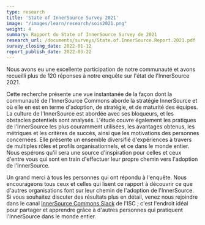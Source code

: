 ```yaml
---
type: research
title: 'State of InnerSource Survey 2021'
image: "/images/learn/research/sois2021.png"
weight: 4
summary: Rapport du State of InnerSource Survey de 2021
research_url: /documents/surveys/State.of.InnerSource.Report.2021.pdf
survey_closing_date: 2022-01-12
report_publish_date: 2022-03-22
---
```


Nous avons eu une excellente participation de notre communauté et avons recueilli plus de 120 réponses à notre enquête sur l'état de l'InnerSource 2021.

Cette recherche présente une vue instantanée de la façon dont la communauté de l'InnerSource Commons aborde la stratégie InnerSource et où elle en est en terme d'adoption, de stratégie, et de maturité des équipes. La culture de l'InnerSource est abordée avec ses bloqueurs, et les obstacles potentiels sont analysés. L'étude couvre également les pratiques de l'InnerSource les plus couramment utilisées, les avantages obtenus, les métriques et les critères de succès, ainsi que les motivations des personnes concernées. Elle présente un ensemble diversifié d'expériences à travers de multiples rôles et profils organisationnels, et ce dans le monde entier. Nous espérons qu'il sera une source d'inspiration pour celles et ceux d'entre vous qui sont en train d'effectuer leur propre chemin vers l'adoption de l'InnerSource.

Un grand merci à tous les personnes qui ont répondu à l'enquête. Nous encourageons tous ceux et celles qui lisent ce rapport à découvrir ce que d'autres organisations font sur leur chemin de l'adoption de l'InnerSource. Si vous souhaitez discuter des résultats plus en détail, venez nous rejoindre dans le canal [InnerSource Commons Slack](/slack) de l'ISC ; c'est l'endroit idéal pour partager et apprendre grâce à d'autres personnes qui pratiquent l'InnerSource dans le monde entier.





